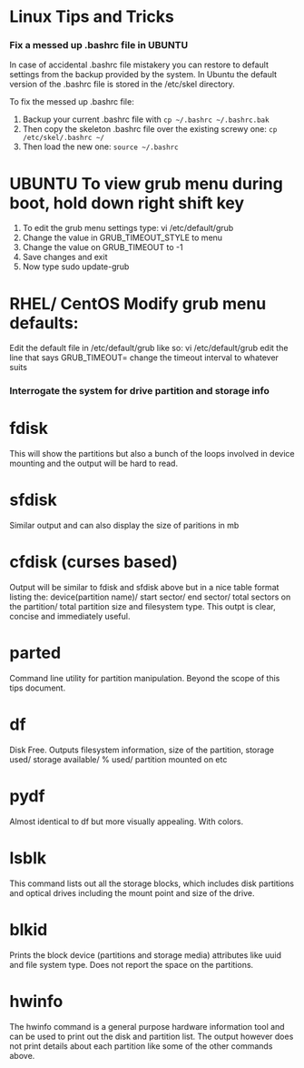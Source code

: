 # Linux Tips and Tricks


### Fix a messed up .bashrc file in UBUNTU
In case of accidental .bashrc file mistakery you can restore to default settings from the backup provided by the system.
In Ubuntu the default version of the .bashrc file is stored in the /etc/skel directory.

To fix the messed up .bashrc file:

1. Backup your current .bashrc file with 
```cp ~/.bashrc ~/.bashrc.bak```
2. Then copy the skeleton .bashrc file over the existing screwy one:
  ```cp /etc/skel/.bashrc ~/```
3. Then load the new one:
  ```source ~/.bashrc```
  
# UBUNTU To view grub menu during boot, hold down right shift key
1. To edit the grub menu settings type: vi /etc/default/grub
2. Change the value in GRUB_TIMEOUT_STYLE to menu
3. Change the value on GRUB_TIMEOUT to -1
4. Save changes and exit
5. Now type sudo update-grub

# RHEL/ CentOS Modify grub menu defaults:
Edit the default file in /etc/default/grub like so:
vi /etc/default/grub
edit the line that says GRUB_TIMEOUT=
change the timeout interval to whatever suits



### Interrogate the system for drive partition and storage info
# fdisk
This will show the partitions but also a bunch of the loops involved in device mounting and the output will be hard to read.

# sfdisk
Similar output and can also display the size of paritions in mb

# cfdisk (curses based)
Output will be similar to fdisk and sfdisk above but in a nice table format listing the: device(partition name)/ start sector/ end sector/ total sectors on the partition/ total partition size and filesystem type.
This outpt is clear, concise and immediately useful.

# parted
Command line utility for partition manipulation. Beyond the scope of this tips document.

# df
Disk Free. Outputs filesystem information, size of the partition, storage used/ storage available/ % used/ partition mounted on etc

# pydf
Almost identical to df but more visually appealing. With colors.

# lsblk
This command lists out all the storage blocks, which includes disk partitions and optical drives including the mount point and size of the drive.

# blkid
Prints the block device (partitions and storage media) attributes like uuid and file system type. Does not report the space on the partitions.

# hwinfo 
The hwinfo command is a general purpose hardware information tool and can be used to print out the disk and partition list. The output however does not print details about each partition like some of the other commands above.

